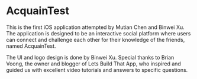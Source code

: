 # AcquainTest

This is the first iOS application attempted by Mutian Chen and Binwei Xu. The application is designed to be an interactive social platform where users can connect and challenge each other for their knowledge of the friends, named AcquainTest. 

The UI and logo design is done by Binwei Xu. Special thanks to Brian Voong, the owner and blogger of Lets Build That App, who inspired and guided us with excellent video tutorials and answers to specific questions. 
